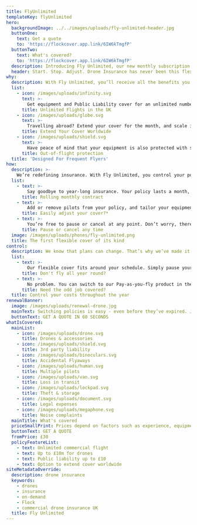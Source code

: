 ```yaml
---
title: FlyUnlimited
templateKey: flyUnlimited
hero:
  backgroundImage: ../../images/uploads/fly-unlimited-header.jpg
  buttonOne:
    text: Get a quote
    to: 'https://flockcover.app.link/6IW6kTmgfP'
  buttonTwo:
    text: What's covered?
    to: 'https://flockcover.app.link/6IW6kTmgfP'
  description: Introducing Fly Unlimited, our new monthly subscription product for commercial pilots. Get comprehensive in-and-out of flight cover on a monthly basis. Cancel or pause anytime. There’s no catch.
  header: Start. Stop. Adjust. Drone Insurance has never been this flexible.
why:
  description: With Fly Unlimited, you’ll receive all the benefits you’d expect from an annual policy - without the long-term commitment.
  list:
    - icon: /images/uploads/infinity.svg
      text: >-
        Get equipment and Public Liability cover for an unlimited number of commercial flights throughout the UK.
      title: Unlimited Flights in the UK      
    - icon: /images/uploads/globe.svg
      text: >-
        Travelling abroad? Extend your cover for the month, and scale it down again when you return.  
      title: Extend Your Cover Worldwide
    - icon: /images/uploads/shield.svg
      text: >-
        Have peace of mind that your equipment is also protected with storage, transit, and theft insurance.
      title: Out-of-flight protection
  title: 'Designed For Frequent Flyers'
how:
  description: >-
    We’re redefining insurance. With Fly Unlimited, you control your policy. At all times.
  list:
    - text: >-
        Say goodbye to year-long insurance. Your policy lasts a month, and renews automatically until you say when.
      title: Rolling monthly contract
    - text: >-
        Add or remove pilots from your policy, and tailor your equipment cover and liability limits in seconds.
      title: Easily adjust your cover?*
    - text: >-
        You’re free to pause or cancel at any point. Don’t worry, there are no hidden fees or ambiguous exit clauses.
      title: Pause or cancel any time
  image: /images/uploads/phones/fly-unlimited.png
  title: The first flexible cover of its kind
control:
  description: We know that plans can change. That’s why we’ve made it easy for you to only pay for the cover you need.
  list:
    - text: >-
        Our flexible cover fits around your schedule. Simply pause your policy when things wind down, and restart it again when it suits you.
      title: Don't fly all year round?
    - text: >-
        No problem. You can switch to our Pay-as-you-fly product in the app when you need to, and insure your flights from as little as £4.95.
      title: Need the odd job covered?
  title: Control your costs throughout the year
renewalBanner:
  image: /images/uploads/renewal-drone.jpg
  mainText: Switching policies is easy - even before they’ve expired. Join Flock today!
  buttonText: GET A QUOTE IN 60 SECONDS
whatIsCovered:
  mainList:
    - icon: /images/uploads/drone.svg
      title: Drones & accessories      
    - icon: /images/uploads/shield.svg
      title: 3rd party liability
    - icon: /images/uploads/binoculars.svg
      title: Accidental Flyaways
    - icon: /images/uploads/human.svg
      title: Multiple pilots
    - icon: /images/uploads/van.svg
      title: Loss in transit
    - icon: /images/uploads/lockpad.svg
      title: Theft & storage
    - icon: /images/uploads/document.svg
      title: Legal expenses
    - icon: /images/uploads/megaphone.svg
      title: Noise complaints
  mainTitle: What's covered
  priceSmallPrint: Prices depend on factors such as experience, equipment and claims history.
  buttonText: GET A QUOTE
  fromPrice: £30
  policyFeatureList:
    - text: Unlimited commercial flight
    - text: Up to £10m for drones
    - text: Public liability up to £10
    - text: Option to extend cover worldwide
siteMetadataOverride:
  description: drone insurance
  keywords:
    - drones
    - insurance
    - on-demand
    - Flock
    - commercial drone insurance UK
  title: Fly Unlimited
---
```

